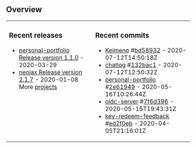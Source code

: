 ## Overview

<table><tr><td valign="top">

### Recent releases

<!-- recent_releases starts -->

- [personal-portfolio Release version 1.1.0](https://github.com/Keimeno/personal-portfolio/releases/tag/v1.1.0) - 2020-03-29
- [neojax Release version 2.1.7](https://github.com/Keimeno/neojax/releases/tag/v2.1.7) - 2020-01-08
  <!-- recent_releases ends -->
  More [projects](https://github.com/Keimeno?tab=repositories)

</td><td valign="top">

### Recent commits

<!-- recent_commits starts -->

- [Keimeno](https://github.com/Keimeno/Keimeno) #[bd58932](https://github.com/Keimeno/Keimeno/commit/bd589322e282ecbc773778aeb0ad4c63ae91805e) - 2020-07-12T14:50:18Z
- [chatlog](https://github.com/Keimeno/chatlog) #[132bac1](https://github.com/Keimeno/chatlog/commit/132bac1b0981f4160b453a38b5885097129c63c0) - 2020-07-12T12:50:32Z
- [personal-portfolio](https://github.com/Keimeno/personal-portfolio) #[2e61949](https://github.com/Keimeno/personal-portfolio/commit/2e61949cb271dc5c71642bd0e74d79da54a83587) - 2020-05-16T10:26:44Z
- [oidc-server](https://github.com/LuminuNET/oidc-server) #[7f6d396](https://github.com/LuminuNET/oidc-server/commit/7f6d3966eaaa241be86f7b8a20ddd2c19a3a0680) - 2020-05-15T19:43:31Z
- [key-redeem-feedback](https://github.com/LuminuNET/key-redeem-feedback) #[ed2f0eb](https://github.com/LuminuNET/key-redeem-feedback/commit/ed2f0eb887c5ab59f0a6208edebed6595847fa50) - 2020-04-05T21:16:01Z
<!-- recent_commits ends -->

</td></tr></table>
